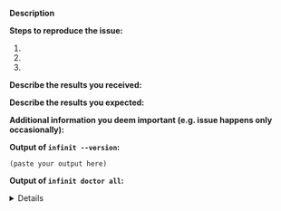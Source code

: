 <!--
If you are reporting a new issue, make sure that we do not have any duplicates already open. You can ensure this by searching the issue list for this repository. If there is a duplicate, please close your issue and add a comment to the existing issue instead.

---------------------------------------------------
GENERAL SUPPORT INFORMATION
---------------------------------------------------

The GitHub issue tracker is for bug reports only.

For feature requests, visit our UserVoice page (http://infinit.uservoice.com).

If you have specific question, you can contact us on Slack (https://infinit.sh#slack) using the appropriate channel:
- #command-line-tools
- #file-system
- #hub
- etc.

---------------------------------------------------
BUG REPORT INFORMATION
---------------------------------------------------
-->

**Description**



**Steps to reproduce the issue:**

1.
2.
3.

**Describe the results you received:**



**Describe the results you expected:**



**Additional information you deem important (e.g. issue happens only occasionally):**



**Output of `infinit --version`:**

```
(paste your output here)
```

**Output of `infinit doctor all`:**

<details>
```
(paste your output here)
```
</details>
